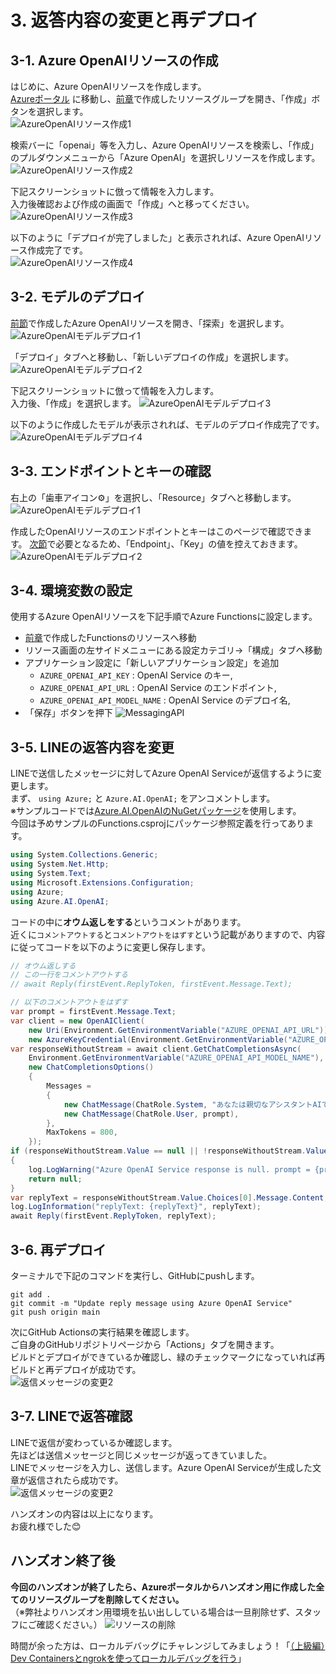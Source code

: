 # 3. 返答内容の変更と再デプロイ
## 3-1. Azure OpenAIリソースの作成
はじめに、Azure OpenAIリソースを作成します。  
[Azureポータル](https://portal.azure.com) に移動し、[前章](/docs/2-functions-create.md##2-1-Functionsリソース作成)で作成したリソースグループを開き、「作成」ボタンを選択します。  
![AzureOpenAIリソース作成1](images/create_azureopenai_1.png)  
  
検索バーに「openai」等を入力し、Azure OpenAIリソースを検索し、「作成」のプルダウンメニューから「Azure OpenAI」を選択しリソースを作成します。  
![AzureOpenAIリソース作成2](images/create_azureopenai_2.png)  
  
下記スクリーンショットに倣って情報を入力します。  
入力後確認および作成の画面で「作成」へと移ってください。  
![AzureOpenAIリソース作成3](images/create_azureopenai_3.png)  
  
以下のように「デプロイが完了しました」と表示されれば、Azure OpenAIリソース作成完了です。  
![AzureOpenAIリソース作成4](images/create_azureopenai_4.png)  
  
## 3-2. モデルのデプロイ
[前節](#3-1-azure-openaiリソースの作成)で作成したAzure OpenAIリソースを開き、「探索」を選択します。
![AzureOpenAIモデルデプロイ1](images/deploy_azureopenai_1.png)  
  
「デプロイ」タブへと移動し、「新しいデプロイの作成」を選択します。
![AzureOpenAIモデルデプロイ2](images/deploy_azureopenai_2.png)  
  
下記スクリーンショットに倣って情報を入力します。  
入力後、「作成」を選択します。
![AzureOpenAIモデルデプロイ3](images/deploy_azureopenai_3.png)  
  
以下のように作成したモデルが表示されれば、モデルのデプロイ作成完了です。
![AzureOpenAIモデルデプロイ4](images/deploy_azureopenai_4.png)  
  
## 3-3. エンドポイントとキーの確認
右上の「歯車アイコン⚙」を選択し、「Resource」タブへと移動します。  
![AzureOpenAIモデルデプロイ1](images/check_azureopenai_key_1.png)   
  
作成したOpenAIリソースのエンドポイントとキーはこのページで確認できます。
[次節](#3-4-環境変数の設定)で必要となるため、「Endpoint」、「Key」の値を控えておきます。
![AzureOpenAIモデルデプロイ2](images/check_azureopenai_key_2.png)   
  
## 3-4. 環境変数の設定
使用するAzure OpenAIリソースを下記手順でAzure Functionsに設定します。  
- [前章](/docs/2-functions-create.md##2-1-Functionsリソース作成)で作成したFunctionsのリソースへ移動
- リソース画面の左サイドメニューにある設定カテゴリ→「構成」タブへ移動
- アプリケーション設定に「新しいアプリケーション設定」を追加
    - `AZURE_OPENAI_API_KEY` : OpenAI Service のキー,
    - `AZURE_OPENAI_API_URL` : OpenAI Service のエンドポイント,
    - `AZURE_OPENAI_API_MODEL_NAME` : OpenAI Service のデプロイ名,
- 「保存」ボタンを押下
![MessagingAPI](images/setting_env_variables_1.png)  
  
## 3-5. LINEの返答内容を変更
LINEで送信したメッセージに対してAzure OpenAI Serviceが返信するように変更します。  
まず、 `using Azure;` と `Azure.AI.OpenAI;` をアンコメントします。  
※サンプルコードでは[Azure.AI.OpenAIのNuGetパッケージ](https://www.nuget.org/packages/Azure.AI.OpenAI)を使用します。  
今回は予めサンプルのFunctions.csprojにパッケージ参照定義を行ってあります。  

```cs
using System.Collections.Generic;
using System.Net.Http;
using System.Text;
using Microsoft.Extensions.Configuration;
using Azure;
using Azure.AI.OpenAI;
```

コードの中に**オウム返しをする**というコメントがあります。  
近くに`コメントアウトする`と`コメントアウトをはずす`という記載がありますので、内容に従ってコードを以下のように変更し保存します。  

```cs
// オウム返しする
// この一行をコメントアウトする
// await Reply(firstEvent.ReplyToken, firstEvent.Message.Text);

// 以下のコメントアウトをはずす
var prompt = firstEvent.Message.Text;
var client = new OpenAIClient(
    new Uri(Environment.GetEnvironmentVariable("AZURE_OPENAI_API_URL")),
    new AzureKeyCredential(Environment.GetEnvironmentVariable("AZURE_OPENAI_API_KEY")));
var responseWithoutStream = await client.GetChatCompletionsAsync(
    Environment.GetEnvironmentVariable("AZURE_OPENAI_API_MODEL_NAME"),
    new ChatCompletionsOptions()
    {
        Messages =
        {
            new ChatMessage(ChatRole.System, "あなたは親切なアシスタントAIです。"),
            new ChatMessage(ChatRole.User, prompt),
        },
        MaxTokens = 800,
    });
if (responseWithoutStream.Value == null || !responseWithoutStream.Value.Choices.Any())
{
    log.LogWarning("Azure OpenAI Service response is null. prompt = {prompt}", prompt);
    return null;
}
var replyText = responseWithoutStream.Value.Choices[0].Message.Content;
log.LogInformation("replyText: {replyText}", replyText);
await Reply(firstEvent.ReplyToken, replyText);
```

## 3-6. 再デプロイ
ターミナルで下記のコマンドを実行し、GitHubにpushします。  
```
git add .  
git commit -m "Update reply message using Azure OpenAI Service"
git push origin main 
```

次にGitHub Actionsの実行結果を確認します。  
ご自身のGitHubリポジトリページから「Actions」タブを開きます。  
ビルドとデプロイができているか確認し、緑のチェックマークになっていれば再ビルドと再デプロイが成功です。  
![返信メッセージの変更2](images/reply_change_2.png)

## 3-7. LINEで返答確認  
LINEで返信が変わっているか確認します。  
先ほどは送信メッセージと同じメッセージが返ってきていました。  
LINEでメッセージを入力し、送信します。Azure OpenAI Serviceが生成した文章が返信されたら成功です。  
![返信メッセージの変更2](images/reply_change_3.png)

ハンズオンの内容は以上になります。  
お疲れ様でした:blush:

## ハンズオン終了後
**今回のハンズオンが終了したら、Azureポータルからハンズオン用に作成した全てのリソースグループを削除してください。**  
（※弊社よりハンズオン用環境を払い出ししている場合は一旦削除せず、スタッフにご確認ください。）
![リソースの削除](images/delete_resourcegroup_1.png)  

時間が余った方は、ローカルデバッグにチャレンジしてみましょう！「[（上級編）Dev Containersとngrokを使ってローカルデバッグを行う](/docs/4-document-suppliment.md)」
